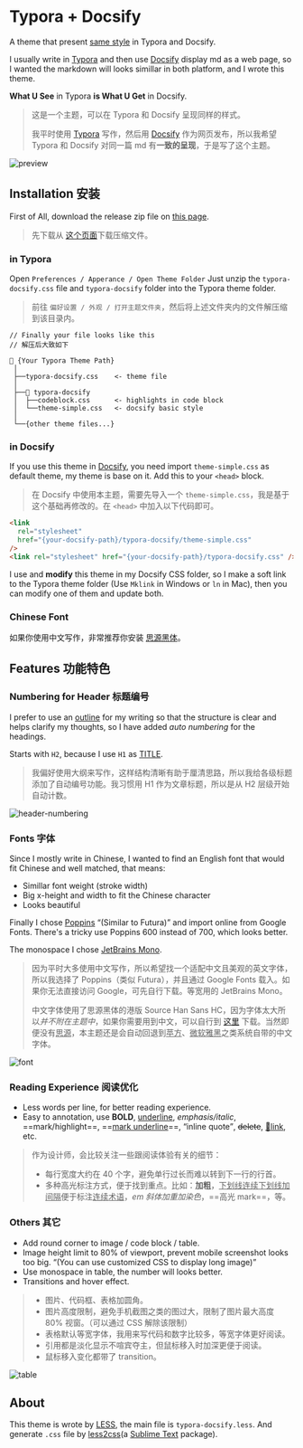 # Typora + Docsify

A theme that present <u>same style</u> in Typora and Docsify.

I usually write in [Typora](https://typora.io/) and then use [Docsify](https://docsify.js.org) display md as a web page, so I wanted the markdown will looks simillar in both platform, and I wrote this theme.

**What U See** in Typora **is What U Get** in Docsify.

> 这是一个主题，可以在 Typora 和 Docsify 呈现同样的样式。
>
> 我平时使用 [Typora](https://typora.io/) 写作，然后用 [Docsify](https://docsify.js.org) 作为网页发布，所以我希望 Typora 和 Docsify 对同一篇 md 有**一致的呈现**，于是写了这个主题。

![preview](assets/typora_docsify_compare.png)

## Installation 安装

First of All, download the release zip file on [this page](https://github.com/Erimus-Koo/theme_typora_docsify/releases).

> 先下载从 [这个页面](https://github.com/Erimus-Koo/theme_typora_docsify/releases)下载压缩文件。

### in Typora

Open `Preferences / Apperance / Open Theme Folder`
Just unzip the `typora-docsify.css` file and `typora-docsify` folder into the Typora theme folder.

> 前往 `偏好设置 / 外观 / 打开主题文件夹`，然后将上述文件夹内的文件解压缩到该目录内。

```
// Finally your file looks like this
// 解压后大致如下

 {Your Typora Theme Path}
 │
 ├──typora-docsify.css    <- theme file
 │
 ├── typora-docsify
 │  ├──codeblock.css      <- highlights in code block
 │  └──theme-simple.css   <- docsify basic style
 │
 └──{other theme files...}
```

### in Docsify

If you use this theme in <u>Docsify</u>, you need import `theme-simple.css` as default theme, my theme is base on it. Add this to your `<head>` block.

> 在 Docsify 中使用本主题，需要先导入一个 `theme-simple.css`，我是基于这个基础再修改的。在 `<head>` 中加入以下代码即可。

```html
<link
  rel="stylesheet"
  href="{your-docsify-path}/typora-docsify/theme-simple.css"
/>
<link rel="stylesheet" href="{your-docsify-path}/typora-docsify.css" />
```

I use and **modify** this theme in my Docsify CSS folder, so I make a soft link to the Typora theme folder (Use `Mklink` in Windows or `ln` in Mac), then you can modify one of them and update both.

### Chinese Font

如果你使用中文写作，非常推荐你安装 [思源黑体](https://github.com/adobe-fonts/source-han-sans/releases)。

## Features 功能特色

### Numbering for Header 标题编号

I prefer to use an <u>outline</u> for my writing so that the structure is clear and helps clarify my thoughts, so I have added _auto numbering_ for the headings.

Starts with `H2`, because I use `H1` as <u>TITLE</u>.

> 我偏好使用大纲来写作，这样结构清晰有助于厘清思路，所以我给各级标题添加了自动编号功能。我习惯用 H1 作为文章标题，所以是从 H2 层级开始自动计数。

![header-numbering](assets/header-numbering.png)

### Fonts 字体

Since I mostly write in Chinese, I wanted to find an English font that would fit Chinese and well matched, that means:

- Simillar font weight (stroke width)
- Big x-height and width to fit the Chinese character
- Looks beautiful

Finally I chose [Poppins](https://fonts.google.com/specimen/Poppins) <q>(Similar to Futura)</q> and import online from Google Fonts. There's a tricky use Poppins 600 instead of 700, which looks better.

The monospace I chose [JetBrains Mono](https://fonts.google.com/specimen/JetBrains+Mono).

> 因为平时大多使用中文写作，所以希望找一个适配中文且美观的英文字体，所以我选择了 Poppins（类似 Futura），并且通过 Google Fonts 载入。如果你无法直接访问 Google，可先自行下载。等宽用的 JetBrains Mono。
>
> 中文字体使用了思源黑体的港版 Source Han Sans HC，因为字体太大所以*并不附在主题中*，如果你需要用到中文，可以自行到 [这里](https://github.com/adobe-fonts/source-han-sans/releases) 下载。当然即便没有<u>思源</u>，本主题还是会自动回退到<u>苹方</u>、<u>微软雅黑</u>之类系统自带的中文字体。

![font](assets/font.png)

### Reading Experience 阅读优化

- Less words per line, for better reading experience.
- Easy to annotation, use **BOLD**, <u>underline</u>, _emphasis/italic_, ==mark/highlight==, ==<u>mark underline</u>==, <q>inline quote</q>, ~~delete~~, [🔗link](#), etc.

> 作为设计师，会比较关注一些跟阅读体验有关的细节：
>
> - 每行宽度大约在 40 个字，避免单行过长而难以转到下一行的行首。
> - 多种高光标注方式，便于找到重点。比如：**加粗**，<u>下划线</u><u>连续下划线加间隔</u>便于标注<u>连续</u><u>术语</u>，_em 斜体加重加染色_，==高光 mark==，等。

### Others 其它

- Add round corner to image / code block / table.
- Image height limit to 80% of viewport, prevent mobile screenshot looks too big. <q>(You can use customized CSS to display long image)</q>
- Use monospace in table, the number will looks better.
- Transitions and hover effect.

> - 图片、代码框、表格加圆角。
> - 图片高度限制，避免手机截图之类的图过大，限制了图片最大高度 80% 视窗。（可以通过 CSS 解除该限制）
> - 表格默认等宽字体，我用来写代码和数字比较多，等宽字体更好阅读。
> - 引用都是淡化显示不喧宾夺主，但鼠标移入时加深更便于阅读。
> - 鼠标移入变化都带了 transition。

![table](assets/table.png)

## About

This theme is wrote by <u>LESS</u>, the main file is `typora-docsify.less`. And generate `.css` file by [less2css](https://packagecontrol.io/packages/Less2Css)(a <u>Sublime Text</u> package).

